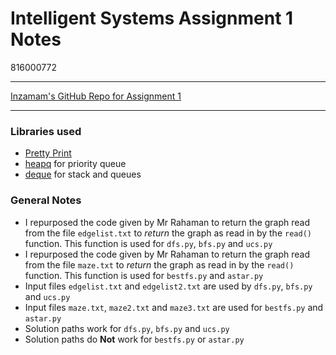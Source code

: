 # Intelligent Systems Assignment 1 Notes
816000772
___
[Inzamam's GitHub Repo for Assignment 1](https://github.com/InzamamRahaman/COMP3608-2019/tree/master/Assignment%201%20Sample%20Data)
___

### Libraries used
- [Pretty Print](https://docs.python.org/3/library/pprint.html) 
- [heapq](https://docs.python.org/2/library/heapq.html) for priority queue
- [deque](https://docs.python.org/3/library/collections.html#collections.deque) for stack and queues

### General Notes
- I repurposed the code given by Mr Rahaman to return the graph read from the file `edgelist.txt` to *return* the graph as read in by the `read()` function. This function is used for `dfs.py`, `bfs.py` and `ucs.py`
- I repurposed the code given by Mr Rahaman to return the graph read from the file `maze.txt` to *return* the graph as read in by the `read()` function. This function is used for `bestfs.py` and `astar.py`
- Input files `edgelist.txt` and `edgelist2.txt` are used by `dfs.py`, `bfs.py` and `ucs.py`
- Input files `maze.txt`, `maze2.txt` and `maze3.txt` are used for `bestfs.py` and `astar.py`
- Solution paths work for `dfs.py`, `bfs.py` and `ucs.py`
- Solution paths do **Not** work for `bestfs.py` or `astar.py`
